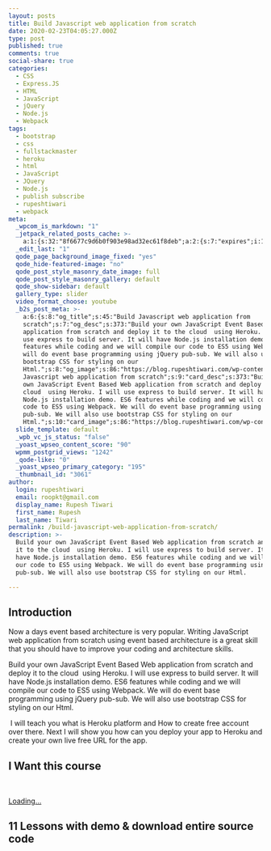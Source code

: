 ```yaml
---
layout: posts
title: Build Javascript web application from scratch
date: 2020-02-23T04:05:27.000Z
type: post
published: true
comments: true
social-share: true
categories:
  - CSS
  - Express.JS
  - HTML
  - JavaScript
  - jQuery
  - Node.js
  - Webpack
tags:
  - bootstrap
  - css
  - fullstackmaster
  - heroku
  - html
  - JavaScript
  - JQuery
  - Node.js
  - publish subscribe
  - rupeshtiwari
  - webpack
meta:
  _wpcom_is_markdown: "1"
  _jetpack_related_posts_cache: >-
    a:1:{s:32:"8f6677c9d6b0f903e98ad32ec61f8deb";a:2:{s:7:"expires";i:1594764271;s:7:"payload";a:3:{i:0;a:1:{s:2:"id";i:2254;}i:1;a:1:{s:2:"id";i:3465;}i:2;a:1:{s:2:"id";i:2881;}}}}
  _edit_last: "1"
  qode_page_background_image_fixed: "yes"
  qode_hide-featured-image: "no"
  qode_post_style_masonry_date_image: full
  qode_post_style_masonry_gallery: default
  qode_show-sidebar: default
  gallery_type: slider
  video_format_choose: youtube
  _b2s_post_meta: >-
    a:6:{s:8:"og_title";s:45:"Build Javascript web application from
    scratch";s:7:"og_desc";s:373:"Build your own JavaScript Event Based Web
    application from scratch and deploy it to the cloud  using Heroku. I will
    use express to build server. It will have Node.js installation demo. ES6
    features while coding and we will compile our code to ES5 using Webpack. We
    will do event base programming using jQuery pub-sub. We will also use
    bootstrap CSS for styling on our
    Html.";s:8:"og_image";s:86:"https://blog.rupeshtiwari.com/wp-content/uploads/2020/02/build-js-app-from-scratch.png";s:10:"card_title";s:45:"Build
    Javascript web application from scratch";s:9:"card_desc";s:373:"Build your
    own JavaScript Event Based Web application from scratch and deploy it to the
    cloud  using Heroku. I will use express to build server. It will have
    Node.js installation demo. ES6 features while coding and we will compile our
    code to ES5 using Webpack. We will do event base programming using jQuery
    pub-sub. We will also use bootstrap CSS for styling on our
    Html.";s:10:"card_image";s:86:"https://blog.rupeshtiwari.com/wp-content/uploads/2020/02/build-js-app-from-scratch.png";}
  slide_template: default
  _wpb_vc_js_status: "false"
  _yoast_wpseo_content_score: "90"
  wpmm_postgrid_views: "1242"
  _qode-like: "0"
  _yoast_wpseo_primary_category: "195"
  _thumbnail_id: "3061"
author:
  login: rupeshtiwari
  email: roopkt@gmail.com
  display_name: Rupesh Tiwari
  first_name: Rupesh
  last_name: Tiwari
permalink: /build-javascript-web-application-from-scratch/
description: >-
  Build your own JavaScript Event Based Web application from scratch and deploy
  it to the cloud  using Heroku. I will use express to build server. It will
  have Node.js installation demo. ES6 features while coding and we will compile
  our code to ES5 using Webpack. We will do event base programming using jQuery
  pub-sub. We will also use bootstrap CSS for styling on our Html.

---
```


<p><!-- wp:heading --></p>
<h2>Introduction</h2>
<p><!-- /wp:heading --></p>
<p><!-- wp:paragraph --></p>
<p>Now a days event based architecture is very popular. Writing JavaScript web application from scratch using event based architecture is a great skill that you should have to improve your coding and architecture skills. </p>
<p><!-- /wp:paragraph --></p>
<p><!-- wp:paragraph --></p>
<p>Build your own JavaScript Event Based Web application from scratch and deploy it to the cloud &nbsp;using Heroku. I will use express to build server. It will have Node.js installation demo. ES6 features while coding and we will compile our code to ES5 using Webpack. We will do event base programming using jQuery pub-sub. We will also use bootstrap CSS for styling on our Html.</p>
<p><!-- /wp:paragraph --></p>
<p><!-- wp:paragraph --></p>
<p>&nbsp;I will teach you what is Heroku platform and How to create free account over there. Next I will show you how can you deploy your app to Heroku and create your own live free URL for the app.&nbsp;</p>
<p><!-- /wp:paragraph --></p>
<p><!-- wp:heading --></p>
<h2>I Want this course</h2>
<p><!-- /wp:heading --></p>
<p><!-- wp:html --><br />
<script src="https://gumroad.com/js/gumroad-embed.js"></script></p>
<div class="gumroad-product-embed" data-gumroad-product-id="rxCXu"><a href="https://gumroad.com/l/rxCXu">Loading...</a></div>
<p><!-- /wp:html --></p>
<p><!-- wp:paragraph --></p>
<p><!-- /wp:paragraph --></p>
<p><!-- wp:heading --></p>
<h2>11 Lessons with demo &amp; download entire source code</h2>
<p><!-- /wp:heading --></p>
<p><!-- wp:image {"id":3050,"sizeSlug":"large"} --></p>
<figure class="wp-block-image size-large"><img src="{{ site.baseurl }}/assets/2020/02/image.png?fit=661%2C1024&amp;ssl=1" alt="" class="wp-image-3050" /></figure>
<p><!-- /wp:image --></p>
